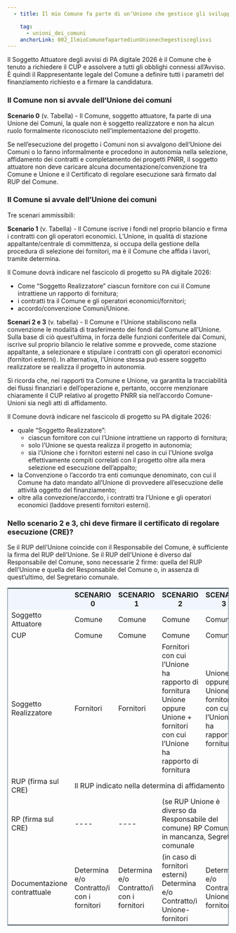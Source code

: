 ```yaml
---
  - title: Il mio Comune fa parte di un’Unione che gestisce gli sviluppi tecnologici per conto del Comune, come posso partecipare agli avvisi pubblicati su PA digitale 2026? 

    tag:
      - unioni_dei_comuni
    anchorLink: 002_IlmioComunefapartediunUnionechegestisceglisvi
---
```


Il Soggetto Attuatore degli avvisi di PA digitale 2026 è il Comune che è tenuto a richiedere il CUP e assolvere a tutti gli obblighi connessi all’Avviso.
È quindi il Rappresentante legale del Comune a definire tutti i parametri del finanziamento richiesto e a firmare la candidatura.

### Il Comune non si avvale dell’Unione dei comuni

**Scenario 0** (v. Tabella) - Il Comune, soggetto attuatore, fa parte di una Unione dei Comuni, la quale non è soggetto realizzatore e non ha alcun ruolo formalmente riconosciuto nell’implementazione del progetto.

Se nell’esecuzione del progetto i Comuni non si avvalgono dell’Unione dei Comuni o lo fanno informalmente e procedono in autonomia nella selezione, affidamento dei contratti e completamento dei progetti PNRR, il soggetto attuatore non deve caricare alcuna documentazione/convenzione tra Comune e Unione e il Certificato di regolare esecuzione sarà firmato dal RUP del Comune.

### Il Comune si avvale dell’Unione dei comuni

Tre scenari ammissibili:

**Scenario 1** (v. Tabella) - Il Comune iscrive i fondi nel proprio bilancio e firma i contratti con gli operatori economici.
L’Unione, in qualità di stazione appaltante/centrale di committenza, si occupa della gestione della procedura di selezione dei fornitori, ma è il Comune che affida i lavori, tramite determina.

Il Comune dovrà indicare nel fascicolo di progetto su PA digitale 2026:

- Come “Soggetto Realizzatore” ciascun fornitore con cui il Comune intrattiene un rapporto di fornitura;
- i contratti tra il Comune e gli operatori economici/fornitori;
- accordo/convenzione Comuni/Unione.
 
**Scenari 2 e 3** (v. tabella) - Il Comune e l’Unione stabiliscono nella convenzione le modalità di trasferimento dei fondi dal Comune all’Unione.
Sulla base di ciò quest’ultima, in forza delle funzioni conferitele dai Comuni, iscrive sul proprio bilancio le relative somme e provvede, come stazione appaltante, a selezionare e stipulare i contratti con gli operatori economici (fornitori esterni).
In alternativa, l’Unione stessa può essere soggetto realizzatore se realizza il progetto in autonomia.

Si ricorda che, nei rapporti tra Comune e Unione, va garantita la tracciabilità dei flussi finanziari e dell’operazione e, pertanto, occorre menzionare chiaramente il CUP relativo al progetto PNRR sia nell’accordo Comune-Unioni sia negli atti di affidamento.

Il Comune dovrà indicare nel fascicolo di progetto su PA digitale 2026:

- quale “Soggetto Realizzatore”:
    - ciascun fornitore con cui l’Unione intrattiene un rapporto di fornitura;
    - solo l’Unione se questa realizza il progetto in autonomia;
    - sia l’Unione che i fornitori esterni nel caso in cui l’Unione svolga effettivamente compiti correlati con il progetto oltre alla mera selezione ed esecuzione dell’appalto;
- la Convenzione o l’accordo tra enti comunque denominato, con cui il Comune ha dato mandato all’Unione di provvedere all’esecuzione delle attività oggetto del finanziamento;
- oltre alla convezione/accordo, i contratti tra l’Unione e gli operatori economici (laddove presenti fornitori esterni).

### Nello scenario 2 e 3, chi deve firmare il certificato di regolare esecuzione (CRE)?

Se il RUP dell’Unione coincide con il Responsabile del Comune, è sufficiente la firma del RUP dell’Unione. Se il RUP dell'Unione è diverso dal Responsabile del Comune, sono necessarie 2 firme: quella del RUP dell’Unione e quella del Responsabile del Comune o, in assenza di quest’ultimo, del Segretario comunale.

<table class="table table-responsive" style="border: 1px solid #5A768A">
  <thead>
  </thead>
  <tbody>
    <tr style="background-color: #F0F6FC">
      <th></th>
      <th>SCENARIO 0</th>
      <th>SCENARIO 1</th>
      <th>SCENARIO 2</th>
      <th>SCENARIO 3</th>
    </tr>
    <tr>
      <td>Soggetto Attuatore</td>
      <td>Comune</td>
      <td>Comune</td>
      <td>Comune</td>
      <td>Comune</td>
    </tr>
    <tr>
      <td>CUP</td>
      <td>Comune</td>
      <td>Comune</td>
      <td>Comune</td>
      <td>Comune</td>
    </tr>
    <tr>
      <td>Soggetto Realizzatore</td>
      <td>Fornitori</td>
      <td>Fornitori</td>
      <td>Fornitori con cui l’Unione ha rapporto di fornitura Unione oppure Unione + fornitori con cui l’Unione ha rapporto di fornitura</td>
      <td>Unione oppure Unione + fornitori con cui l’Unione ha rapporto di fornitura</td>
    </tr>
    <tr>
      <td>RUP (firma sul CRE)</td>
      <td colspan="4">Il RUP indicato nella determina di affidamento</td>
    </tr>
    <tr>
      <td>RP (firma sul CRE)</td>
      <td>----</td>
      <td>----</td>
      <td colspan="2">(se RUP Unione è diverso da Responsabile del comune) RP Comune o, in mancanza, Segretario comunale</td>
    </tr>
    <tr>
      <td>Documentazione contrattuale</td>
      <td>Determina e/o Contratto/i con i fornitori</td>
      <td>Determina e/o Contratto/i con i fornitori</td>
      <td>(in caso di fornitori esterni) Determina e/o Contratto/i Unione-fornitori</td>
      <td>Determina e/o Contratto/i Unione-fornitori </td>
    </tr>
  </tbody>
</table>
